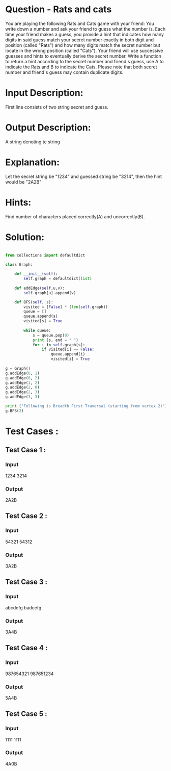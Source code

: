 # Question - Rats and cats
You are playing the following Rats and Cats game with your friend: You write down a number and ask your friend to guess what the number is. 
Each time your friend makes a guess, you provide a hint that indicates how many digits in said guess match your secret number exactly in both digit and 
position (called "Rats") and how many digits match the secret number but locate in the wrong position (called "Cats"). 
Your friend will use successive guesses and hints to eventually derive the secret number.
Write a function to return a hint according to the secret number and friend's guess, use A to indicate the Rats and B to indicate the Cats. 
Please note that both secret number and friend's guess may contain duplicate digits.


# Input Description:
First line consists of two string secret and guess.

# Output Description:
A string denoting te string

# Explanation:
Let the secret string be "1234" and guessed string be "3214", 
then the hint would be "2A2B"

# Hints:
Find number of characters placed correctly(A) and uncorrectly(B).

# Solution:

```python

from collections import defaultdict 

class Graph: 
  
    def __init__(self): 
        self.graph = defaultdict(list) 
  
    def addEdge(self,u,v): 
        self.graph[u].append(v) 

    def BFS(self, s): 
        visited = [False] * (len(self.graph)) 
        queue = [] 
        queue.append(s) 
        visited[s] = True
  
        while queue: 
            s = queue.pop(0) 
            print (s, end = " ") 
            for i in self.graph[s]: 
                if visited[i] == False: 
                    queue.append(i) 
                    visited[i] = True
  
g = Graph() 
g.addEdge(0, 1) 
g.addEdge(0, 2) 
g.addEdge(1, 2) 
g.addEdge(2, 0) 
g.addEdge(2, 3) 
g.addEdge(3, 3) 

print ("Following is Breadth First Traversal (starting from vertex 2)") 
g.BFS(2) 

```

# Test Cases :
## Test Case 1 :
### Input
1234 3214
### Output
2A2B


## Test Case 2 :
### Input
54321 54312
### Output
3A2B


## Test Case 3 :
### Input
abcdefg badcefg
### Output
3A4B


## Test Case 4 :
### Input
987654321 987651234
### Output
5A4B


## Test Case 5 :
### Input
1111 1111
### Output
4A0B
